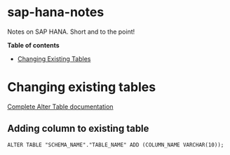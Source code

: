 # sap-hana-notes

Notes on SAP HANA. Short and to the point!

**Table of contents**

- [Changing Existing Tables](#changing-existing-tables)

# Changing existing tables

[Complete Alter Table documentation](https://help.sap.com/viewer/4fe29514fd584807ac9f2a04f6754767/2.0.03/en-US/20d329a6751910149d5fdbc4800f92ff.html)

## Adding column to existing table

```
ALTER TABLE "SCHEMA_NAME"."TABLE_NAME" ADD (COLUMN_NAME VARCHAR(10));
```
